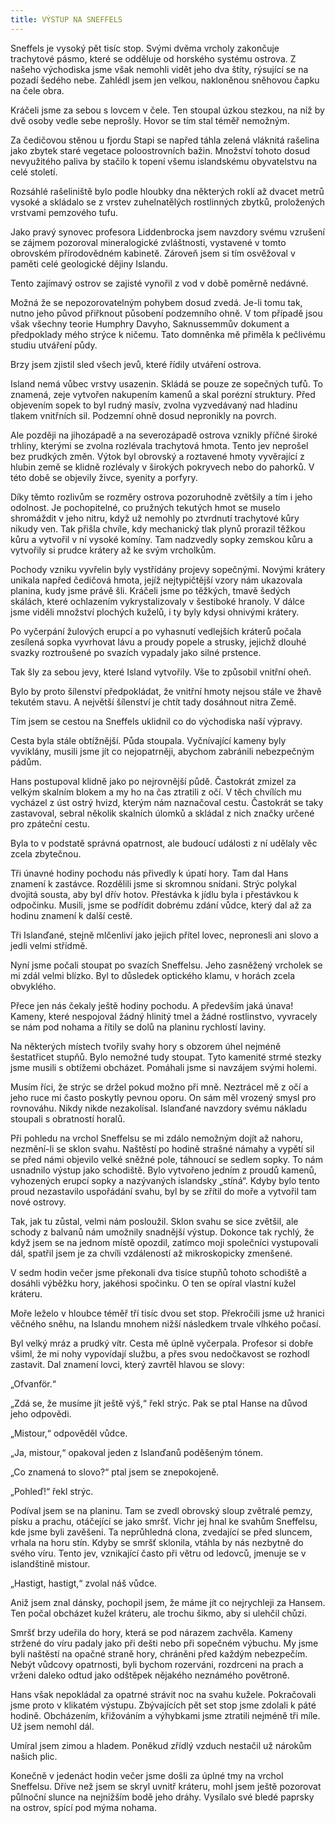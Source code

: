 ```yaml
---
title: VÝSTUP NA SNEFFELS
---
```


Sneffels je vysoký pět tisíc stop. Svými dvěma vrcholy zakončuje trachytové pásmo, které se odděluje od horského systému ostrova. Z našeho východiska jsme však nemohli vidět jeho dva štíty, rýsující se na pozadí šedého nebe. Zahlédl jsem jen velkou, nakloněnou sněhovou čapku na čele obra.

Kráčeli jsme za sebou s lovcem v čele. Ten stoupal úzkou stezkou, na níž by dvě osoby vedle sebe neprošly. Hovor se tím stal téměř nemožným.

Za čedičovou stěnou u fjordu Stapi se napřed táhla zelená vláknitá rašelina jako zbytek staré vegetace poloostrovních bažin. Množství tohoto dosud nevyužitého paliva by stačilo k topení všemu islandskému obyvatelstvu na celé století.

Rozsáhlé rašeliniště bylo podle hloubky dna některých roklí až dvacet metrů vysoké a skládalo se z vrstev zuhelnatělých rostlinných zbytků, proložených vrstvami pemzového tufu.

Jako pravý synovec profesora Liddenbrocka jsem navzdory svému vzrušení se zájmem pozoroval mineralogické zvláštnosti, vystavené v tomto obrovském přírodovědném kabinetě. Zároveň jsem si tím osvěžoval v paměti celé geologické dějiny Islandu.

Tento zajímavý ostrov se zajisté vynořil z vod v době poměrně nedávné.

Možná že se nepozorovatelným pohybem dosud zvedá. Je-li tomu tak, nutno jeho původ přiřknout působení podzemního ohně. V tom případě jsou však všechny teorie Humphry Davyho, Saknussemmův dokument a předpoklady mého strýce k ničemu. Tato domněnka mě přiměla k pečlivému studiu utváření půdy.

Brzy jsem zjistil sled všech jevů, které řídily utváření ostrova.

Island nemá vůbec vrstvy usazenin. Skládá se pouze ze sopečných tufů. To znamená, zeje vytvořen nakupením kamenů a skal porézní struktury. Před objevením sopek to byl rudný masív, zvolna vyzvedávaný nad hladinu tlakem vnitřních sil. Podzemní ohně dosud nepronikly na povrch.

Ale později na jihozápadě a na severozápadě ostrova vznikly příčné široké trhliny, kterými se zvolna rozlévala trachytová hmota. Tento jev neprošel bez prudkých změn. Výtok byl obrovský a roztavené hmoty vyvěrající z hlubin země se klidně rozlévaly v širokých pokryvech nebo do pahorků. V této době se objevily živce, syenity a porfyry.

Díky těmto rozlivům se rozměry ostrova pozoruhodně zvětšily a tím i jeho odolnost. Je pochopitelné, co pružných tekutých hmot se muselo shromáždit v jeho nitru, když už nemohly po ztvrdnutí trachytové kůry nikudy ven. Tak přišla chvíle, kdy mechanický tlak plynů prorazil těžkou kůru a vytvořil v ní vysoké komíny. Tam nadzvedly sopky zemskou kůru a vytvořily si prudce krátery až ke svým vrcholkům.

Pochody vzniku vyvřelin byly vystřídány projevy sopečnými. Novými krátery unikala napřed čedičová hmota, jejíž nejtypičtější vzory nám ukazovala planina, kudy jsme právě šli. Kráčeli jsme po těžkých, tmavě šedých skálách, které ochlazením vykrystalizovaly v šestiboké hranoly. V dálce jsme viděli množství plochých kuželů, i ty byly kdysi ohnivými krátery.

Po vyčerpání žulových erupcí a po vyhasnutí vedlejších kráterů počala zesílená sopka vyvrhovat lávu a proudy popele a strusky, jejichž dlouhé svazky roztroušené po svazích vypadaly jako silné prstence.

Tak šly za sebou jevy, které Island vytvořily. Vše to způsobil vnitřní oheň.

Bylo by proto šílenství předpokládat, že vnitřní hmoty nejsou stále ve žhavě tekutém stavu. A největší šílenství je chtít tady dosáhnout nitra Země.

Tím jsem se cestou na Sneffels uklidnil co do východiska naší výpravy.

Cesta byla stále obtížnější. Půda stoupala. Vyčnívající kameny byly vyviklány, musili jsme jít co nejopatrněji, abychom zabránili nebezpečným pádům.

Hans postupoval klidně jako po nejrovnější půdě. Častokrát zmizel za velkým skalním blokem a my ho na čas ztratili z očí. V těch chvílích mu vycházel z úst ostrý hvizd, kterým nám naznačoval cestu. Častokrát se taky zastavoval, sebral několik skalních úlomků a skládal z nich značky určené pro zpáteční cestu.

Byla to v podstatě správná opatrnost, ale budoucí události z ní udělaly věc zcela zbytečnou.

Tři únavné hodiny pochodu nás přivedly k úpatí hory. Tam dal Hans znamení k zastávce. Rozdělili jsme si skromnou snídani. Strýc polykal dvojitá sousta, aby byl dřív hotov. Přestávka k jídlu byla i přestávkou k odpočinku. Musili, jsme se podřídit dobrému zdání vůdce, který dal až za hodinu znamení k další cestě.

Tři Islanďané, stejně mlčenliví jako jejich přítel lovec, nepronesli ani slovo a jedli velmi střídmě.

Nyní jsme počali stoupat po svazích Sneffelsu. Jeho zasněžený vrcholek se mi zdál velmi blízko. Byl to důsledek optického klamu, v horách zcela obvyklého.

Přece jen nás čekaly ještě hodiny pochodu. A především jaká únava! Kameny, které nespojoval žádný hlinitý tmel a žádné rostlinstvo, vyvracely se nám pod nohama a řítily se dolů na planinu rychlostí laviny.

Na některých místech tvořily svahy hory s obzorem úhel nejméně šestatřicet stupňů. Bylo nemožné tudy stoupat. Tyto kamenité strmé stezky jsme musili s obtížemi obcházet. Pomáhali jsme si navzájem svými holemi.

Musím říci, že strýc se držel pokud možno při mně. Neztrácel mě z očí a jeho ruce mi často poskytly pevnou oporu. On sám měl vrozený smysl pro rovnováhu. Nikdy nikde nezakolísal. Islanďané navzdory svému nákladu stoupali s obratností horalů.

Při pohledu na vrchol Sneffelsu se mi zdálo nemožným dojít až nahoru, nezmění-li se sklon svahu. Naštěstí po hodině strašné námahy a vypětí sil se před námi objevilo velké sněžné pole, táhnoucí se sedlem sopky. To nám usnadnilo výstup jako schodiště. Bylo vytvořeno jedním z proudů kamenů, vyhozených erupcí sopky a nazývaných islandsky „stíná“. Kdyby bylo tento proud nezastavilo uspořádání svahu, byl by se zřítil do moře a vytvořil tam nové ostrovy.

Tak, jak tu zůstal, velmi nám posloužil. Sklon svahu se sice zvětšil, ale schody z balvanů nám umožnily snadnější výstup. Dokonce tak rychlý, že když jsem se na jednom místě opozdil, zatímco moji společníci vystupovali dál, spatřil jsem je za chvíli vzdáleností až mikroskopicky zmenšené.

V sedm hodin večer jsme překonali dva tisíce stupňů tohoto schodiště a dosáhli výběžku hory, jakéhosi spočinku. O ten se opíral vlastní kužel kráteru.

Moře leželo v hloubce téměř tří tisíc dvou set stop. Překročili jsme už hranici věčného sněhu, na Islandu mnohem nižší následkem trvale vlhkého počasí.

Byl velký mráz a prudký vítr. Cesta mě úplně vyčerpala. Profesor si dobře všiml, že mi nohy vypovídají službu, a přes svou nedočkavost se rozhodl zastavit. Dal znamení lovci, který zavrtěl hlavou se slovy:

„Ofvanför.“

„Zdá se, že musíme jít ještě výš,“ řekl strýc. Pak se ptal Hanse na důvod jeho odpovědi.

„Mistour,“ odpověděl vůdce.

„Ja, mistour,“ opakoval jeden z Islanďanů poděšeným tónem.

„Co znamená to slovo?“ ptal jsem se znepokojeně.

„Pohleď!“ řekl strýc.

Podíval jsem se na planinu. Tam se zvedl obrovský sloup zvětralé pemzy, písku a prachu, otáčející se jako smršť. Vichr jej hnal ke svahům Sneffelsu, kde jsme byli zavěšeni. Ta neprůhledná clona, zvedající se před sluncem, vrhala na horu stín. Kdyby se smršť sklonila, vtáhla by nás nezbytně do svého víru. Tento jev, vznikající často při větru od ledovců, jmenuje se v islandštině mistour.

„Hastigt, hastigt,“ zvolal náš vůdce.

Aniž jsem znal dánsky, pochopil jsem, že máme jít co nejrychleji za Hansem. Ten počal obcházet kužel kráteru, ale trochu šikmo, aby si ulehčil chůzi.

Smršť brzy udeřila do hory, která se pod nárazem zachvěla. Kameny stržené do víru padaly jako při dešti nebo při sopečném výbuchu. My jsme byli naštěstí na opačné straně hory, chráněni před každým nebezpečím. Nebýt vůdcovy opatrnosti, byli bychom rozerváni, rozdrceni na prach a vrženi daleko odtud jako odštěpek nějakého neznámého povětroně.

Hans však nepokládal za opatrné strávit noc na svahu kužele. Pokračovali jsme proto v klikatém výstupu. Zbývajících pět set stop jsme zdolali k páté hodině. Obcházením, křižováním a výhybkami jsme ztratili nejméně tři míle. Už jsem nemohl dál.

Umíral jsem zimou a hladem. Poněkud zřídlý vzduch nestačil už nárokům našich plic.

Konečně v jedenáct hodin večer jsme došli za úplné tmy na vrchol Sneffelsu. Dříve než jsem se skryl uvnitř kráteru, mohl jsem ještě pozorovat půlnoční slunce na nejnižším bodě jeho dráhy. Vysílalo své bledé paprsky na ostrov, spící pod mýma nohama.
